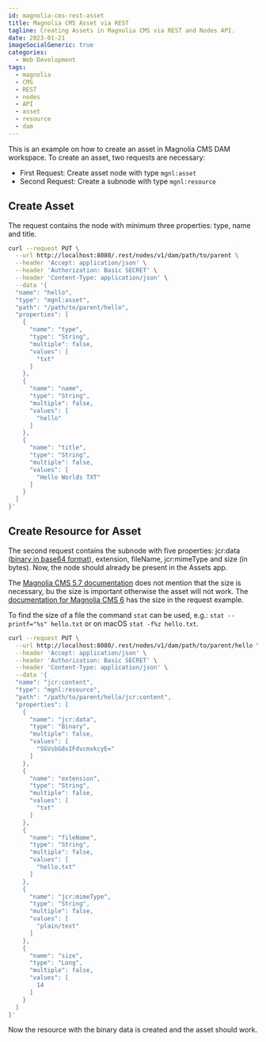 ```yaml
---
id: magnolia-cms-rest-asset
title: Magnolia CMS Asset via REST
tagline: Creating Assets in Magnolia CMS via REST and Nodes API.
date: 2023-01-21
imageSocialGeneric: true
categories:
  - Web Development
tags:
  - magnolia
  - CMS
  - REST
  - nodes
  - API
  - asset
  - resource
  - dam
---
```


This is an example on how to create an asset in Magnolia CMS DAM workspace.
To create an asset, two requests are necessary:

* First Request: Create asset node with type `mgnl:asset`
* Second Request: Create a subnode with type `mgnl:resource`

## Create Asset

The request contains the node with minimum three properties: type, name and title.

```Bash
curl --request PUT \
  --url http://localhost:8080/.rest/nodes/v1/dam/path/to/parent \
  --header 'Accept: application/json' \
  --header 'Authorization: Basic SECRET' \
  --header 'Content-Type: application/json' \
  --data '{
  "name": "hello",
  "type": "mgnl:asset",
  "path": "/path/to/parent/hello",
  "properties": [
    {
      "name": "type",
      "type": "String",
      "multiple": false,
      "values": [
        "txt"
      ]
    },
    {
      "name": "name",
      "type": "String",
      "multiple": false,
      "values": [
        "hello"
      ]
    },
    {
      "name": "title",
      "type": "String",
      "multiple": false,
      "values": [
        "Hello Worlds TXT"
      ]
    }
  ]
}'
```

## Create Resource for Asset

The second request contains the subnode with five properties: jcr:data ([binary in base64 format](/blog/image-to-base64/)), extension, fileName, jcr:mimeType and size (in bytes).
Now, the node should already be present in the Assets app.

The [Magnolia CMS 5.7 documentation](https://documentation.magnolia-cms.com/display/DOCS57/How+to+add+an+asset+with+REST) does not mention that the size is necessary, bu the size is important otherwise the asset will not work.
The [documentation for Magnolia CMS 6](https://docs.magnolia-cms.com/product-docs/6.2/Developing/Development-how-tos/How-to-add-an-asset-with-REST.html) has the size in the request example.

To find the size of a file the command `stat` can be used, e.g.: `stat --printf="%s" hello.txt` or on macOS `stat -f%z hello.txt`.

```bash
curl --request PUT \
  --url http://localhost:8080/.rest/nodes/v1/dam/path/to/parent/hello \
  --header 'Accept: application/json' \
  --header 'Authorization: Basic SECRET' \
  --header 'Content-Type: application/json' \
  --data '{
  "name": "jcr:content",
  "type": "mgnl:resource",
  "path": "/path/to/parent/hello/jcr:content",
  "properties": [
    {
      "name": "jcr:data",
      "type": "Binary",
      "multiple": false,
      "values": [
        "SGVsbG8sIFdvcmxkcyE="
      ]
    },
    {
      "name": "extension",
      "type": "String",
      "multiple": false,
      "values": [
        "txt"
      ]
    },
    {
      "name": "fileName",
      "type": "String",
      "multiple": false,
      "values": [
        "hello.txt"
      ]
    },
    {
      "name": "jcr:mimeType",
      "type": "String",
      "multiple": false,
      "values": [
        "plain/text"
      ]
    },
    {
      "name": "size",
      "type": "Long",
      "multiple": false,
      "values": [
        14
      ]
    }
  ]
}'
```

Now the resource with the binary data is created and the asset should work.
